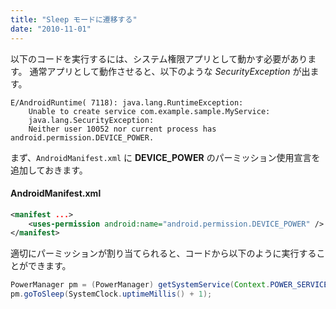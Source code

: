 ```yaml
---
title: "Sleep モードに遷移する"
date: "2010-11-01"
---
```


以下のコードを実行するには、システム権限アプリとして動かす必要があります。
通常アプリとして動作させると、以下のような *SecurityException* が出ます。

```
E/AndroidRuntime( 7118): java.lang.RuntimeException:
    Unable to create service com.example.sample.MyService:
    java.lang.SecurityException:
    Neither user 10052 nor current process has android.permission.DEVICE_POWER.
```

まず、`AndroidManifest.xml` に **DEVICE_POWER** のパーミッション使用宣言を追加しておきます。

#### AndroidManifest.xml

```xml
<manifest ...>
    <uses-permission android:name="android.permission.DEVICE_POWER" />
</manifest>
```

適切にパーミッションが割り当てられると、コードから以下のように実行することができます。

```java
PowerManager pm = (PowerManager) getSystemService(Context.POWER_SERVICE);
pm.goToSleep(SystemClock.uptimeMillis() + 1);
```

